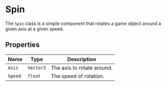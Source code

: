 # Spin

The `Spin` class is a simple component that rotates a game object around a given axis at a given speed.

## Properties

| Name | Type | Description |
| --- | --- | --- |
| `Axis` | `Vector3` | The axis to rotate around. |
| `Speed` | `float` | The speed of rotation. |
